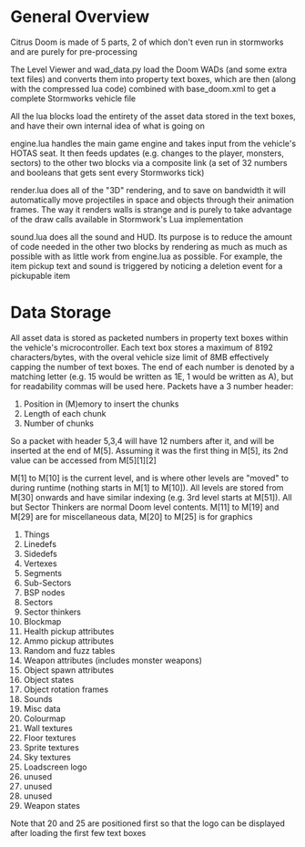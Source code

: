 # General Overview

Citrus Doom is made of 5 parts, 2 of which don't even run in stormworks and are purely for pre-processing

The Level Viewer and wad_data.py load the Doom WADs (and some extra text files) and converts them into property text boxes, which are then (along with the compressed lua code) combined with base_doom.xml to get a complete Stormworks vehicle file

All the lua blocks load the entirety of the asset data stored in the text boxes, and have their own internal idea of what is going on

engine.lua handles the main game engine and takes input from the vehicle's HOTAS seat. It then feeds updates (e.g. changes to the player, monsters, sectors) to the other two blocks via a composite link (a set of 32 numbers and booleans that gets sent every Stormworks tick)

render.lua does all of the "3D" rendering, and to save on bandwidth it will automatically move projectiles in space and objects through their animation frames. The way it renders walls is strange and is purely to take advantage of the draw calls available in Stormwork's Lua implementation

sound.lua does all the sound and HUD. Its purpose is to reduce the amount of code needed in the other two blocks by rendering as much as much as possible with as little work from engine.lua as possible. For example, the item pickup text and sound is triggered by noticing a deletion event for a pickupable item

# Data Storage

All asset data is stored as packeted numbers in property text boxes within the vehicle's microcontroller. Each text box stores a maximum of 8192 characters/bytes, with the overal vehicle size limit of 8MB effectively capping the number of text boxes. The end of each number is denoted by a matching letter (e.g. 15 would be written as 1E, 1 would be written as A), but for readability commas will be used here. Packets have a 3 number header:

1. Position in (M)emory to insert the chunks
2. Length of each chunk
3. Number of chunks

So a packet with header 5,3,4 will have 12 numbers after it, and will be inserted at the end of M[5]. Assuming it was the first thing in M\[5\], its 2nd value can be accessed from M\[5\]\[1\]\[2\]

M\[1] to M\[10] is the current level, and is where other levels are "moved" to during runtime (nothing starts in M\[1] to M\[10]). All levels are stored from M\[30] onwards and have similar indexing (e.g. 3rd level starts at M\[51]). All but Sector Thinkers are normal Doom level contents. M\[11] to M\[19] and M\[29] are for miscellaneous data, M\[20] to M\[25] is for graphics

1. Things
2. Linedefs
3. Sidedefs
4. Vertexes
5. Segments
6. Sub-Sectors
7. BSP nodes
8. Sectors
9. Sector thinkers
10. Blockmap
11. Health pickup attributes
12. Ammo pickup attributes
13. Random and fuzz tables
14. Weapon attributes (includes monster weapons)
15. Object spawn attributes
16. Object states
17. Object rotation frames
18. Sounds
19. Misc data
20. Colourmap
21. Wall textures
22. Floor textures
23. Sprite textures
24. Sky textures
25. Loadscreen logo
26. unused
27. unused
28. unused
29. Weapon states

Note that 20 and 25 are positioned first so that the logo can be displayed after loading the first few text boxes